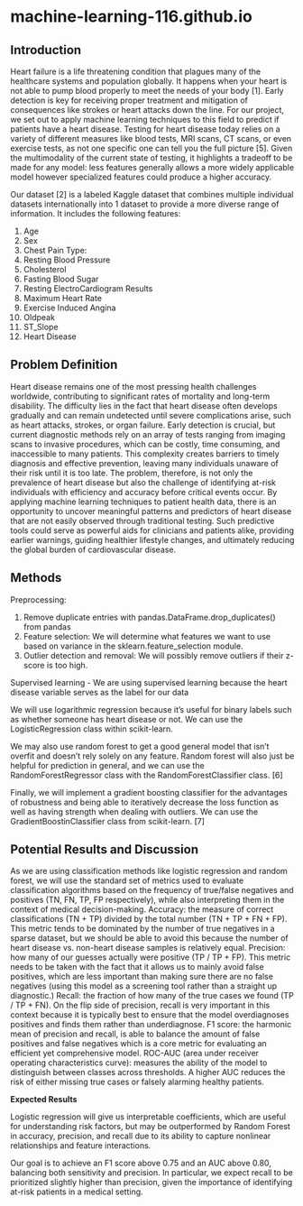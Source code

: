 # machine-learning-116.github.io

## Introduction

Heart failure is a life threatening condition that plagues many of the healthcare systems and population globally. It happens when your heart is not able to pump blood properly to meet the needs of your body [1]. Early detection is key for receiving proper treatment and mitigation of consequences like strokes or heart attacks down the line. For our project, we set out to apply machine learning techniques to this field to predict if patients have a heart disease. Testing for heart disease today relies on a variety of different measures like blood tests, MRI scans, CT scans, or even exercise tests, as not one specific one can tell you the full picture [5]. Given the multimodality of the current state of testing, it highlights a tradeoff to be made for any model: less features generally allows a more widely applicable model however specialized features could produce a higher accuracy.  

Our dataset [2] is a labeled Kaggle dataset that combines multiple individual datasets internationally into 1 dataset to provide a more diverse range of information. It includes the following features:

1. Age 
2. Sex
3. Chest Pain Type:
4. Resting Blood Pressure
5. Cholesterol
6. Fasting Blood Sugar
7. Resting ElectroCardiogram Results
8. Maximum Heart Rate
9. Exercise Induced Angina
10. Oldpeak
11. ST_Slope
12. Heart Disease

## Problem Definition

Heart disease remains one of the most pressing health challenges worldwide, contributing to significant rates of mortality and long-term disability. The difficulty lies in the fact that heart disease often develops gradually and can remain undetected until severe complications arise, such as heart attacks, strokes, or organ failure. Early detection is crucial, but current diagnostic methods rely on an array of tests ranging from imaging scans to invasive procedures, which can be costly, time consuming, and inaccessible to many patients. This complexity creates barriers to timely diagnosis and effective prevention, leaving many individuals unaware of their risk until it is too late.
The problem, therefore, is not only the prevalence of heart disease but also the challenge of identifying at-risk individuals with efficiency and accuracy before critical events occur. By applying machine learning techniques to patient health data, there is an opportunity to uncover meaningful patterns and predictors of heart disease that are not easily observed through traditional testing. Such predictive tools could serve as powerful aids for clinicians and patients alike, providing earlier warnings, guiding healthier lifestyle changes, and ultimately reducing the global burden of cardiovascular disease.

## Methods

Preprocessing:
  1. Remove duplicate entries with pandas.DataFrame.drop_duplicates() from pandas
  2. Feature selection: We will determine what features we want to use based on variance in the sklearn.feature_selection module.
  3. Outlier detection and removal: We will possibly remove outliers if their z-score is too high.

Supervised learning - We are using supervised learning because the heart disease variable serves as the label for our data

We will use logarithmic regression because it’s useful for binary labels such as whether someone has heart disease or not. We can use the LogisticRegression class within scikit-learn.

We may also use random forest to get a good general model that isn’t overfit and doesn’t rely solely on any feature. Random forest will also just be helpful for prediction in general, and we can use the RandomForestRegressor class with the RandomForestClassifier class. [6]

Finally, we will implement a gradient boosting classifier for the advantages of robustness and being able to iteratively decrease the loss function as well as having strength when dealing with outliers. We can use the GradientBoostinClassifier class from scikit-learn. [7]

## Potential Results and Discussion

As we are using classification methods like logistic regression and random forest, we will use the standard set of metrics used to evaluate classification algorithms based on the frequency of true/false negatives and positives (TN, FN, TP, FP respectively), while also interpreting them in the context of medical decision-making.
Accuracy: the measure of correct classifications (TN + TP) divided by the total number (TN + TP + FN + FP). This metric tends to be dominated by the number of true negatives in a sparse dataset, but we should be able to avoid this because the number of heart disease vs. non-heart disease samples is relatively equal.
Precision: how many of our guesses actually were positive (TP / TP + FP). This metric needs to be taken with the fact that it allows us to mainly avoid false positives, which are less important than making sure there are no false negatives (using this model as a screening tool rather than a straight up diagnostic.)
Recall: the fraction of how many of the true cases we found (TP / TP + FN). On the flip side of precision, recall is very important in this context because it is typically best to ensure that the model overdiagnoses positives and finds them rather than underdiagnose. 
F1 score: the harmonic mean of precision and recall, is able to balance the amount of false positives and false negatives which is a core metric for evaluating an efficient yet comprehensive model. 
ROC-AUC (area under receiver operating characteristics curve): measures the ability of the model to distinguish between classes across thresholds. A higher AUC reduces the risk of either missing true cases or falsely alarming healthy patients.


**Expected Results**

Logistic regression will give us interpretable coefficients, which are useful for understanding risk factors, but may be outperformed by Random Forest in accuracy, precision, and recall due to its ability to capture nonlinear relationships and feature interactions.

Our goal is to achieve an F1 score above 0.75 and an AUC above 0.80, balancing both sensitivity and precision. In particular, we expect recall to be prioritized slightly higher than precision, given the importance of identifying at-risk patients in a medical setting.



